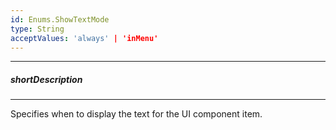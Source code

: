 ```yaml
---
id: Enums.ShowTextMode
type: String
acceptValues: 'always' | 'inMenu'
---
```

---
##### shortDescription
<!-- Description goes here -->

---
<!-- Description goes here -->
Specifies when to display the text for the UI component item.